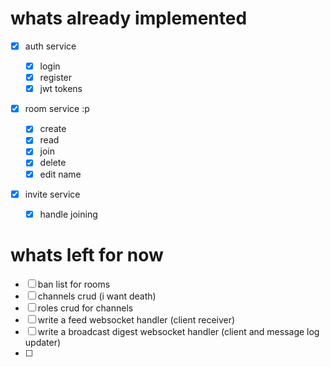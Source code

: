 # whats already implemented

- [x] auth service

  - [x] login
  - [x] register
  - [x] jwt tokens

- [x] room service :p

  - [x] create
  - [x] read
  - [x] join
  - [x] delete
  - [x] edit name

- [x] invite service
  - [x] handle joining

# whats left for now

- [ ] ban list for rooms
- [ ] channels crud (i want death)
- [ ] roles crud for channels
- [ ] write a feed websocket handler (client receiver)
- [ ] write a broadcast digest websocket handler (client and message log updater)
- [ ]
